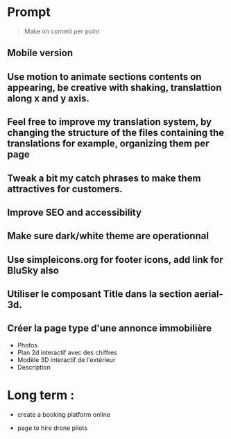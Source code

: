 # Prompt

> Make on commit per point

## Mobile version

## Use motion to animate sections contents on appearing, be creative with shaking, translattion along x and y axis.

## Feel free to improve my translation system, by changing the structure of the files containing the translations for example, organizing them per page

## Tweak a bit my catch phrases to make them attractives for customers.

## Improve SEO and accessibility

## Make sure dark/white theme are operationnal

## Use simpleicons.org for footer icons, add link for BluSky also

## Utiliser le composant Title dans la section aerial-3d.

## Créer la page type d'une annonce immobilière
- Photos
- Plan 2d interactif avec des chiffres
- Modèle 3D interactif de l'extérieur
- Description

# Long term : 

- create a booking platform online

- page to hire drone pilots

